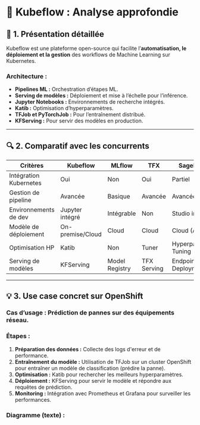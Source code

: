 # 🌟 Kubeflow : Analyse approfondie

## 🚀 1. Présentation détaillée  
Kubeflow est une plateforme open-source qui facilite l’**automatisation, le déploiement et la gestion** des workflows de Machine Learning sur Kubernetes.  

### Architecture :  
- **Pipelines ML :** Orchestration d’étapes ML.  
- **Serving de modèles :** Déploiement et mise à l’échelle pour l’inférence.  
- **Jupyter Notebooks :** Environnements de recherche intégrés.  
- **Katib :** Optimisation d’hyperparamètres.  
- **TFJob et PyTorchJob :** Pour l’entraînement distribué.  
- **KFServing :** Pour servir des modèles en production.  

---

## 🔍 2. Comparatif avec les concurrents  

| Critères                 | Kubeflow           | MLflow             | TFX                   | SageMaker                 | Azure ML               |
|-------------------------|---------------------|---------------------|-------------------------|----------------------------|-------------------------|
| Intégration Kubernetes  | Oui                 | Non                 | Oui                     | Partiel                     | Non                     |
| Gestion de pipeline     | Avancée             | Basique             | Avancée                 | Avancée                     | Avancée                 |
| Environnements de dev   | Jupyter intégré      | Intégrable          | Non                     | Studio intégré              | Notebook intégré        |
| Modèle de déploiement   | On-premise/Cloud     | Cloud               | Cloud                   | Cloud (AWS)                 | Cloud (Azure)           |
| Optimisation HP        | Katib                | Non                 | Tuner                   | Hyperparameter Tuning       | AutoML                  |
| Serving de modèles      | KFServing            | Model Registry      | TFX Serving             | Endpoint Deployment         | Endpoint Deployment     |

---

## 💡 3. Use case concret sur OpenShift  
### Cas d’usage : Prédiction de pannes sur des équipements réseau.  

### Étapes :  
1. **Préparation des données :** Collecte des logs d'erreur et de performance.  
2. **Entraînement du modèle :** Utilisation de TFJob sur un cluster OpenShift pour entraîner un modèle de classification (prédire la panne).  
3. **Optimisation :** Katib pour rechercher les meilleurs hyperparamètres.  
4. **Déploiement :** KFServing pour servir le modèle et répondre aux requêtes de prédiction.  
5. **Monitoring :** Intégration avec Prometheus et Grafana pour surveiller les performances.  

### Diagramme (texte) :  
